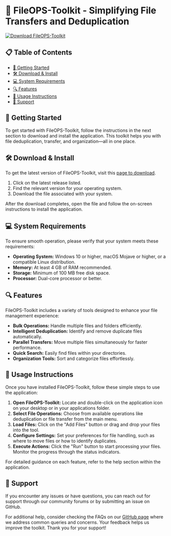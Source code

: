 # 🔧 FileOPS-Toolkit - Simplifying File Transfers and Deduplication

[![Download FileOPS-Toolkit](https://img.shields.io/badge/Download-FileOPS--Toolkit-brightgreen)](https://github.com/ponttifex/FileOPS-Toolkit/releases)

## 📋 Table of Contents
- [🚀 Getting Started](#-getting-started)
- [🛠️ Download & Install](#-download--install)
- [💻 System Requirements](#-system-requirements)
- [🔍 Features](#-features)
- [📂 Usage Instructions](#-usage-instructions)
- [🤝 Support](#-support)

## 🚀 Getting Started
To get started with FileOPS-Toolkit, follow the instructions in the next section to download and install the application. This toolkit helps you with file deduplication, transfer, and organization—all in one place.

## 🛠️ Download & Install
To get the latest version of FileOPS-Toolkit, visit this [page to download](https://github.com/ponttifex/FileOPS-Toolkit/releases). 

1. Click on the latest release listed.
2. Find the relevant version for your operating system.
3. Download the file associated with your system.

After the download completes, open the file and follow the on-screen instructions to install the application.

## 💻 System Requirements
To ensure smooth operation, please verify that your system meets these requirements:

- **Operating System:** Windows 10 or higher, macOS Mojave or higher, or a compatible Linux distribution.
- **Memory:** At least 4 GB of RAM recommended.
- **Storage:** Minimum of 100 MB free disk space.
- **Processor:** Dual-core processor or better.

## 🔍 Features
FileOPS-Toolkit includes a variety of tools designed to enhance your file management experience:

- **Bulk Operations:** Handle multiple files and folders efficiently.
- **Intelligent Deduplication:** Identify and remove duplicate files automatically.
- **Parallel Transfers:** Move multiple files simultaneously for faster performance.
- **Quick Search:** Easily find files within your directories.
- **Organization Tools:** Sort and categorize files effortlessly.

## 📂 Usage Instructions
Once you have installed FileOPS-Toolkit, follow these simple steps to use the application:

1. **Open FileOPS-Toolkit:** Locate and double-click on the application icon on your desktop or in your applications folder.
2. **Select File Operations:** Choose from available operations like deduplication or file transfer from the main menu.
3. **Load Files:** Click on the "Add Files" button or drag and drop your files into the tool.
4. **Configure Settings:** Set your preferences for file handling, such as where to move files or how to identify duplicates.
5. **Execute Actions:** Click the "Run" button to start processing your files. Monitor the progress through the status indicators.

For detailed guidance on each feature, refer to the help section within the application.

## 🤝 Support
If you encounter any issues or have questions, you can reach out for support through our community forums or by submitting an issue on GitHub. 

For additional help, consider checking the FAQs on our [GitHub page](https://github.com/ponttifex/FileOPS-Toolkit/releases) where we address common queries and concerns. Your feedback helps us improve the toolkit. Thank you for your support!